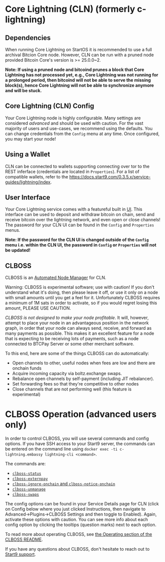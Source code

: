 # Core Lightning (CLN) (formerly c-lightning)

## Dependencies

When running Core Lightning on StartOS it is recommended to use a full archival Bitcion Core node. However, CLN can be run with a pruned node provided Bitcoin Core's version is >= 25.0.0~2.

**Note: If using a pruned node and bitcoind prunes a block that Core Lightning has not processed yet, e.g., Core Lightning was not running for a prolonged period, then bitcoind will not be able to serve the missing block(s), hence Core Lightning will not be able to synchronize anymore and will be stuck.**

## Core Lightning (CLN) Config

Your Core Lightning node is highly configurable. Many settings are considered
_advanced_ and should be used with caution. For the vast majority of users and
use-cases, we recommend using the defaults. You can change credentials from the
`Config` menu at any time. Once configured, you may start your node!

## Using a Wallet

CLN can be connected to wallets supporting connecting over tor to the REST inferface (credentials are located in
`Properties`). For a list of compatible wallets, refer to the
<a href="lightning docs" target="_blank">https://docs.start9.com/0.3.5.x/service-guides/lightning/index</a>.

## User Interface

Your Core Lightning service comes with a featureful built in [UI](https://github.com/ElementsProject/cln-application/tree/d53e19548939641e7e12c756f43ef5fcf164225d). This interface can be used to deposit and withdraw bitcoin on chain, send and receive bitcoin over the lightning network, and even open or close channels! The password for your CLN UI can be found in the `Config` and `Properties` menus.

**Note: If the password for the CLN UI is changed outside of the `Config` menu i.e. within the CLN UI, the password in `Config` or `Properties` will not be updated!**

## CLBOSS

CLBOSS is an [Automated Node Manager](https://github.com/ZmnSCPxj/clboss) for
CLN.

Warning: CLBOSS is experimental software; use with caution! If you don't
understand what it's doing, then please leave it off, or use it only on a node
with small amounts until you get a feel for it. Unfortunately CLBOSS requires a
minimum of 1M sats in order to activate, so if you would regret losing this
amount, PLEASE USE CAUTION.

_CLBOSS is not designed to make your node profitable_. It will, however, attempt
to place your node in an advantageous position in the network graph, in order
that your node can always send, receive, and forward as many payments as
possible. This makes it an excellent feature for a node that is expecting to be
receiving lots of payments, such as a node connected to BTCPay Server or some
other merchant software.

To this end, here are some of the things CLBOSS can do automatically:

- Open channels to other, useful nodes when fees are low and there are onchain
  funds
- Acquire incoming capacity via boltz.exchange swaps.
- Rebalance open channels by self-payment (including JIT rebalancer).
- Set forwarding fees so that they're competitive to other nodes
- Close channels that are not performing well (this feature is experimental)

# CLBOSS Operation **(advanced users only)**

In order to control CLBOSS, you will use several commands and config options. If
you have SSH access to your Start9 server, the commands can be entered on the command
line using `docker exec -ti c-lightning.embassy lightning-cli <command>`.

The commands are:

- [`clboss-status`](https://github.com/ZmnSCPxj/clboss#clboss-status)
- [`clboss-externpay`](https://github.com/ZmnSCPxj/clboss#clboss-externpay)
- [`clboss-ignore-onchain` and `clboss-notice-onchain`](https://github.com/ZmnSCPxj/clboss#clboss-ignore-onchain-clboss-notice-onchain)
- [`clboss-unmanage`](https://github.com/ZmnSCPxj/clboss#clboss-unmanage)
- [`clboss-swaps`](https://github.com/ZmnSCPxj/clboss#clboss-swaps)

The config options can be found in your Service Details page for CLN (click on
Config below where you just clicked Instructions, then navigate to
Advanced->Plugins->CLBOSS Settings and then toggle to Enabled). Again, activate
these options with caution. You can see more info about each config option by
clicking the tooltips (question marks) next to each option.

To read more about operating CLBOSS, see
[the Operating section of the CLBOSS README](https://github.com/ZmnSCPxj/clboss#operating).

If you have any questions about CLBOSS, don't hesitate to reach out to
[Start9 support](https://start9.com/latest/support/contact).
